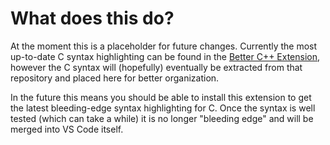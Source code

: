 # What does this do?

At the moment this is a placeholder for future changes. Currently the most up-to-date C syntax highlighting can be found in the [Better C++ Extension]("url": "https://github.com/jeff-hykin/cpp-textmate-grammer"), however the C syntax will (hopefully) eventually be extracted from that repository and placed here for better organization.

In the future this means you should be able to install this extension to get the latest bleeding-edge syntax highlighting for C. Once the syntax is well tested (which can take a while) it is no longer "bleeding edge" and will be merged into VS Code itself.